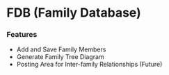 # FDB (Family Database)

### Features
- Add and Save Family Members
- Generate Family Tree Diagram
- Posting Area for Inter-family Relationships (Future)

